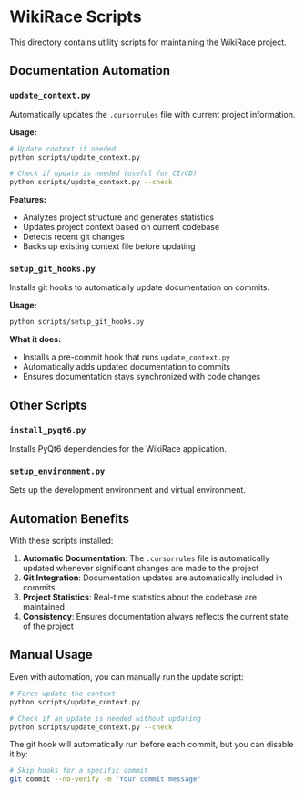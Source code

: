 # WikiRace Scripts

This directory contains utility scripts for maintaining the WikiRace project.

## Documentation Automation

### `update_context.py`
Automatically updates the `.cursorrules` file with current project information.

**Usage:**
```bash
# Update context if needed
python scripts/update_context.py

# Check if update is needed (useful for CI/CD)
python scripts/update_context.py --check
```

**Features:**
- Analyzes project structure and generates statistics
- Updates project context based on current codebase
- Detects recent git changes
- Backs up existing context file before updating

### `setup_git_hooks.py`
Installs git hooks to automatically update documentation on commits.

**Usage:**
```bash
python scripts/setup_git_hooks.py
```

**What it does:**
- Installs a pre-commit hook that runs `update_context.py`
- Automatically adds updated documentation to commits
- Ensures documentation stays synchronized with code changes

## Other Scripts

### `install_pyqt6.py`
Installs PyQt6 dependencies for the WikiRace application.

### `setup_environment.py`
Sets up the development environment and virtual environment.

## Automation Benefits

With these scripts installed:

1. **Automatic Documentation**: The `.cursorrules` file is automatically updated whenever significant changes are made to the project
2. **Git Integration**: Documentation updates are automatically included in commits
3. **Project Statistics**: Real-time statistics about the codebase are maintained
4. **Consistency**: Ensures documentation always reflects the current state of the project

## Manual Usage

Even with automation, you can manually run the update script:

```bash
# Force update the context
python scripts/update_context.py

# Check if an update is needed without updating
python scripts/update_context.py --check
```

The git hook will automatically run before each commit, but you can disable it by:

```bash
# Skip hooks for a specific commit
git commit --no-verify -m "Your commit message"
```

